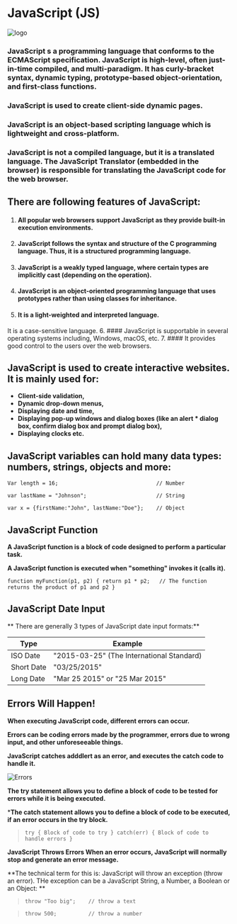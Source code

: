 # JavaScript (JS)
![logo](https://itgalkowski.pl/wp-content/uploads/2020/06/js.png)

### JavaScript s a programming language that conforms to the ECMAScript specification. JavaScript is high-level, often just-in-time compiled, and multi-paradigm. It has curly-bracket syntax, dynamic typing, prototype-based object-orientation, and first-class functions.

### JavaScript is used to create client-side dynamic pages.

### JavaScript is an object-based scripting language which is lightweight and cross-platform.

### JavaScript is not a compiled language, but it is a translated language. The JavaScript Translator (embedded in the browser) is responsible for translating the JavaScript code for the web browser.

## There are following features of JavaScript:
1. #### All popular web browsers support JavaScript as they provide built-in execution environments.
2. #### JavaScript follows the syntax and structure of the C programming language. Thus, it is a structured programming language.
3. #### JavaScript is a weakly typed language, where certain types are implicitly cast (depending on the operation).
4. #### JavaScript is an object-oriented programming language that uses prototypes rather than using classes for inheritance.
5. #### It is a light-weighted and interpreted language.
It is a case-sensitive language.
6. #### JavaScript is supportable in several operating systems including, Windows, macOS, etc.
7. #### It provides good control to the users over the web browsers.

## JavaScript is used to create interactive websites. It is mainly used for:
* **Client-side validation,**
* **Dynamic drop-down menus,**
* **Displaying date and time,**
* **Displaying pop-up windows and dialog boxes (like an alert * dialog box, confirm dialog box and prompt dialog box),**
*  **Displaying clocks etc.**

## JavaScript variables can hold many data types: numbers, strings, objects and more: 
                                                            
`Var length = 16;                               // Number`

`var lastName = "Johnson";                      // String`

`var x = {firstName:"John", lastName:"Doe"};    // Object`


## JavaScript Function
**A JavaScript function is a block of code designed to perform a particular task.**

**A JavaScript function is executed when "something" invokes it (calls it).**

`function myFunction(p1, p2) {
  return p1 * p2;   // The function returns the product of p1 and p2
}`

## JavaScript Date Input

** There are generally 3 types of JavaScript date input formats:** 

Type |	Example
------|--------
ISO Date|	"2015-03-25" (The International Standard)
Short Date|	"03/25/2015"
Long Date	|"Mar 25 2015" or "25 Mar 2015"

## Errors Will Happen!
**When executing JavaScript code, different errors can occur.**

**Errors can be coding errors made by the programmer, errors due to wrong input, and other unforeseeable things.**


**JavaScript catches adddlert as an error, and executes the catch code to handle it.**


![Errors](https://www.tutsmake.com/wp-content/uploads/2020/05/Types-of-Errors-In-JavaScript.jpeg)

**The try statement allows you to define a block of code to be tested for errors while it is being executed.**

***The catch statement allows you to define a block of code to be executed, if an error occurs in the try block.**

>`try {
  Block of code to try
}
catch(err) {
  Block of code to handle errors
}`

**JavaScript Throws Errors When an error occurs, JavaScript will normally stop and generate an error message.**

**The technical term for this is: JavaScript will throw an exception (throw an error). THe exception can be a JavaScript String, a Number, a Boolean or an Object: **

> `throw "Too big";    // throw a text`

> `throw 500;          // throw a number` 



